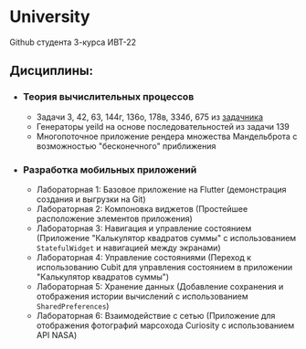 # University

Github студента 3-курса ИВТ-22

## Дисциплины:

- ### Теория вычислительных процессов
  - Задачи 3, 42, 63, 144г, 136о, 178в, 334б, 675 из [задачника](https://ivtipm.github.io/Programming/Glava01/index01.htm)
  - Генераторы yeild на основе последовательностей из задачи 139
  - Многопоточное приложение рендера множества Мандельброта с возможностью "бесконечного" приближения

- ### Разработка мобильных приложений
  - Лабораторная 1: Базовое приложение на Flutter (демонстрация создания и выгрузки на Git)
  - Лабораторная 2: Компоновка виджетов (Простейшее расположение элементов приложения)
  - Лабораторная 3: Навигация и управление состоянием (Приложение "Калькулятор квадратов суммы" с использованием `StatefulWidget` и навигацией между экранами)
  - Лабораторная 4: Управление состояниями (Переход к использованию Cubit для управления состоянием в приложении "Калькулятор квадратов суммы")
  - Лабораторная 5: Хранение данных (Добавление сохранения и отображения истории вычислений с использованием `SharedPreferences`)
  - Лабораторная 6: Взаимодействие с сетью (Приложение для отображения фотографий марсохода Curiosity с использованием API NASA)
